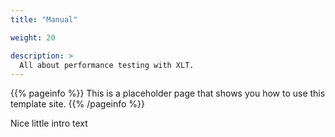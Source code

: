 ```yaml
---
title: "Manual"

weight: 20

description: >
  All about performance testing with XLT.
---
```


{{% pageinfo %}}
This is a placeholder page that shows you how to use this template site.
{{% /pageinfo %}}

Nice little intro text

